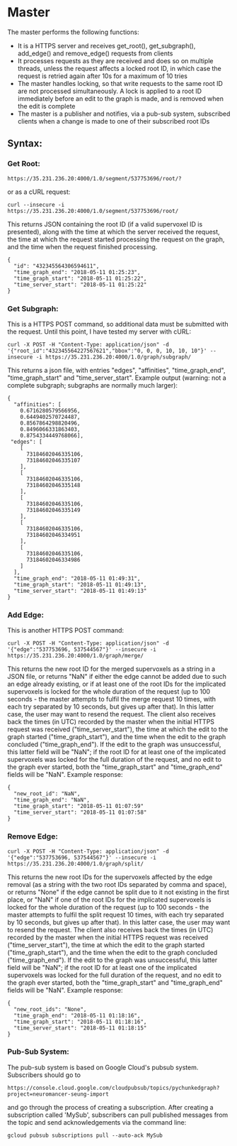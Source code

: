 # Master

The master performs the following functions:
* It is a HTTPS server and receives get_root(), get_subgraph(), add_edge() and remove_edge() requests from clients
* It processes requests as they are received and does so on multiple threads, unless the request affects a locked root ID, in which case the request is retried again after 10s for a maximum of 10 tries
* The master handles locking, so that write requests to the same root ID are not processed simultaneously. A lock is applied to a root ID immediately before an edit to the graph is made, and is removed when the edit is complete 
* The master is a publisher and notifies, via a pub-sub system, subscribed clients when a change is made to one of their subscribed root IDs

## Syntax:

### Get Root:
```
https://35.231.236.20:4000/1.0/segment/537753696/root/?
```
or as a cURL request:
```
curl --insecure -i https://35.231.236.20:4000/1.0/segment/537753696/root/
```
This returns JSON containing the root ID (if a valid supervoxel ID is presented), along with the time at which the server received the request, the time at which the request started processing the request on the graph, and the time when the request finished processing.
```
{
  "id": "432345564306594611", 
  "time_graph_end": "2018-05-11 01:25:23", 
  "time_graph_start": "2018-05-11 01:25:22", 
  "time_server_start": "2018-05-11 01:25:22"
}
```

### Get Subgraph:
This is a HTTPS POST command, so additional data must be submitted with the request. Until this point, I have tested my server with cURL:
```
curl -X POST -H "Content-Type: application/json" -d '{"root_id":"432345564227567621","bbox":"0, 0, 0, 10, 10, 10"}' --insecure -i https://35.231.236.20:4000/1.0/graph/subgraph/
```
This returns a json file, with entries "edges", "affinities", "time_graph_end", "time_graph_start" and "time_server_start". Example output (warning: not a complete subgraph; subgraphs are normally much larger):
```
{
  "affinities": [
    0.6716280579566956, 
    0.6449402570724487, 
    0.8567864298820496, 
    0.8496066331863403, 
    0.8754334449768066],
 "edges": [
    [
      73184602046335106, 
      73184602046335107
    ], 
    [
      73184602046335106, 
      73184602046335148
    ], 
    [
      73184602046335106, 
      73184602046335149
    ], 
    [
      73184602046335106, 
      73184602046334951
    ], 
    [
      73184602046335106, 
      73184602046334986
    ]
  ],
  "time_graph_end": "2018-05-11 01:49:31", 
  "time_graph_start": "2018-05-11 01:49:13", 
  "time_server_start": "2018-05-11 01:49:13"
}
``` 

### Add Edge:
This is another HTTPS POST command:
```
curl -X POST -H "Content-Type: application/json" -d '{"edge":"537753696, 537544567"}' --insecure -i https://35.231.236.20:4000/1.0/graph/merge/
```
This returns the new root ID for the merged supervoxels as a string in a JSON file, or returns "NaN" if either the edge cannot be added due to such an edge already existing, or if at least one of the root IDs for the implicated supervoxels is locked for the whole duration of the request (up to 100 seconds - the master attempts to fulfil the merge request 10 times, with each try separated by 10 seconds, but gives up after that).  In this latter case, the user may want to resend the request. The client also receives back the times (in UTC) recorded by the master when the initial HTTPS request was received ("time_server_start"), the time at which the edit to the graph started ("time_graph_start"), and the time when the edit to the graph concluded ("time_graph_end"). If the edit to the graph was unsuccessful, this latter field will be "NaN"; if the root ID for at least one of the implicated supervoxels was locked for the full duration of the request, and no edit to the graph ever started, both the "time_graph_start" and "time_graph_end" fields will be "NaN". Example response:
```
{
  "new_root_id": "NaN",
  "time_graph_end": "NaN",
  "time_graph_start": "2018-05-11 01:07:59"
  "time_server_start": "2018-05-11 01:07:58"	
}

```

### Remove Edge:

```
curl -X POST -H "Content-Type: application/json" -d  '{"edge":"537753696, 537544567"}' --insecure -i https://35.231.236.20:4000/1.0/graph/split/
```
This returns the new root IDs for the supervoxels affected by the edge removal (as a string with the two root IDs separated by comma and space), or returns "None" if the edge cannot be split due to it not existing in the first place, or "NaN" if one of the root IDs for the implicated supervoxels is locked for the whole duration of the request (up to 100 seconds - the master attempts to fulfil the split request 10 times, with each try separated by 10 seconds, but gives up after that).  In this latter case, the user may want to resend the request.  The client also receives back the times (in UTC) recorded by the master when the initial HTTPS request was received ("time_server_start"), the time at which the edit to the graph started ("time_graph_start"), and the time when the edit to the graph concluded ("time_graph_end"). If the edit to the graph was unsuccessful, this latter field will be "NaN"; if the root ID for at least one of the implicated supervoxels was locked for the full duration of the request, and no edit to the graph ever started, both the "time_graph_start" and "time_graph_end" fields will be "NaN". Example response:

```
{
  "new_root_ids": "None", 
  "time_graph_end": "2018-05-11 01:18:16", 
  "time_graph_start": "2018-05-11 01:18:16", 
  "time_server_start": "2018-05-11 01:18:15"
}

```

### Pub-Sub System:
The pub-sub system is based on Google Cloud's pubsub system. Subscribers should go to 
```
https://console.cloud.google.com/cloudpubsub/topics/pychunkedgraph?project=neuromancer-seung-import
```
and go through the process of creating a subscription.  After creating a subscription called 'MySub', subscribers can pull published messages from the topic and send acknowledgements via the command line:
```
gcloud pubsub subscriptions pull --auto-ack MySub
```


